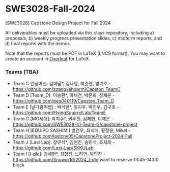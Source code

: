 # SWE3028-Fall-2024
[SWE3028] Capstone Design Project for Fall 2024

All deliverables must be uploaded via this class repository, 
including a) proposals, b) weekly progress presentation slides,
c) midterm reports, and d) final reports with the demos.

Note that the reports must be PDF in LaTeX (LNCS format).
You may want to create an account in [Overleaf](https://www.overleaf.com/latex/templates/springer-lecture-notes-in-computer-science/kzwwpvhwnvfj) for LaTeX.

### Teams (TBA)

* Team C 런닝머신: 김예담*, 김나영, 박준현, 방기호 - https://github.com/zzangyehdarm/Capston_TeamC
* Team D [Team_D]: 이승환*, 이채연, 박문희, 정재윤 - https://github.com/pea040119/Capston_Team_D
* Team E [날다람쥐랩] : 배석현*, 정지우, 박진우, 김구호 - https://github.com/FlyingSquirrelLab/TeamE
* Team G [MG세대]: 박지수*, 권우진, 김재현, 이채은 - https://github.com/SWE3028-41-Team-G/capstone-project
* Team H [EQUIPO SASHIMI] 방건우, 최지애, 황정윤, Mikel - https://github.com/lastcnv05/CapstoneProject-2024-Fall
* Team J [Last Lap]: 장민석*, 김현진, 송민석, 조재희 - https://github.com/Last-Lap/SKKULab
* Team I [I-dle]: 김세헌*, 김형진, 노하연, 박인찬 - https://github.com/Snowor1d/2024_I-dle
want to reserve 13:45-14:00 block
